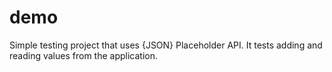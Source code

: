 # demo
Simple testing project that uses {JSON} Placeholder API.
It tests adding and reading values from the application.
